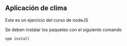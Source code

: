 ## Aplicación de clima

Este es un ejercicio del curso de nodeJS

Se deben instalar los paquetes con el siguiente comando

```
npm install
```